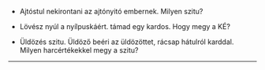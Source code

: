 - Ajtóstul nekirontani az ajtónyitó embernek. Milyen szitu?

- Lövész nyúl a nyílpuskáért. támad egy kardos. Hogy megy a KÉ?

- Üldözés szitu. Üldöző beéri az üldözöttet, rácsap hátulról karddal. Milyen harcértékekkel megy a szitu?

---

